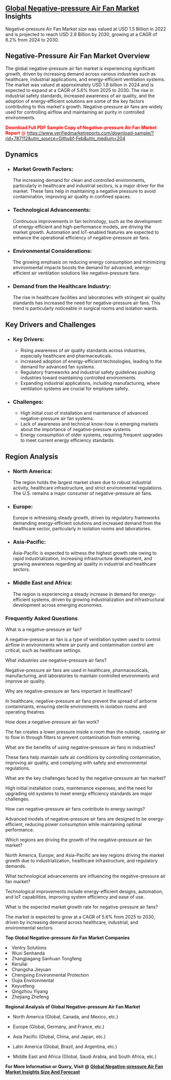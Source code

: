 <h2><a href="https://www.verifiedmarketreports.com/download-sample/?rid=787112&amp;utm_source=Githubf&amp;utm_medium=204" target="_blank">Global Negative-pressure Air Fan Market</a> Insights</h2><p>Negative-pressure Air Fan Market size was valued at USD 1.5 Billion in 2022 and is projected to reach USD 2.8 Billion by 2030, growing at a CAGR of 8.2% from 2024 to 2030.</p><p> <h2>Negative-Pressure Air Fan Market Overview</h2> <p>The global negative-pressure air fan market is experiencing significant growth, driven by increasing demand across various industries such as healthcare, industrial applications, and energy-efficient ventilation systems. The market was valued at approximately USD 1.8 billion in 2024 and is expected to expand at a CAGR of 5.6% from 2025 to 2030. The rise in industrial safety standards, increased awareness of air quality, and the adoption of energy-efficient solutions are some of the key factors contributing to this market's growth. Negative-pressure air fans are widely used for controlling airflow and maintaining air purity in controlled environments.</p> <p><p><span class=""><span style="color: #ff0000;"><strong>Download Full PDF Sample Copy of Negative-pressure Air Fan Market Report</strong> @ </span><a href="https://www.verifiedmarketreports.com/download-sample/?rid=787112&amp;utm_source=Githubf-Feb&amp;utm_medium=204" target="_blank">https://www.verifiedmarketreports.com/download-sample/?rid=787112&amp;utm_source=Githubf-Feb&amp;utm_medium=204</a></span></p></p> <h2>Dynamics</h2> <ul> <li><h3>Market Growth Factors:</h3> The increasing demand for clean and controlled environments, particularly in healthcare and industrial sectors, is a major driver for the market. These fans help in maintaining a negative pressure to avoid contamination, improving air quality in confined spaces.</li> <li><h3>Technological Advancements:</h3> Continuous improvements in fan technology, such as the development of energy-efficient and high-performance models, are driving the market growth. Automation and IoT-enabled features are expected to enhance the operational efficiency of negative-pressure air fans.</li> <li><h3>Environmental Considerations:</h3> The growing emphasis on reducing energy consumption and minimizing environmental impacts boosts the demand for advanced, energy-efficient air ventilation solutions like negative-pressure fans.</li> <li><h3>Demand from the Healthcare Industry:</h3> The rise in healthcare facilities and laboratories with stringent air quality standards has increased the need for negative-pressure air fans. This trend is particularly noticeable in surgical rooms and isolation wards.</li> </ul> <h2>Key Drivers and Challenges</h2> <ul> <li><h3>Key Drivers:</h3> <ul> <li>Rising awareness of air quality standards across industries, especially healthcare and pharmaceuticals.</li> <li>Increased adoption of energy-efficient technologies, leading to the demand for advanced fan systems.</li> <li>Regulatory frameworks and industrial safety guidelines pushing industries toward maintaining controlled environments.</li> <li>Expanding industrial applications, including manufacturing, where ventilation systems are crucial for employee safety.</li> </ul> </li> <li><h3>Challenges:</h3> <ul> <li>High initial cost of installation and maintenance of advanced negative-pressure air fan systems.</li> <li>Lack of awareness and technical know-how in emerging markets about the importance of negative-pressure systems.</li> <li>Energy consumption of older systems, requiring frequent upgrades to meet current energy efficiency standards.</li> </ul> </li> </ul> <h2>Region Analysis</h2> <ul> <li><h3>North America:</h3> The region holds the largest market share due to robust industrial activity, healthcare infrastructure, and strict environmental regulations. The U.S. remains a major consumer of negative-pressure air fans.</li> <li><h3>Europe:</h3> Europe is witnessing steady growth, driven by regulatory frameworks demanding energy-efficient solutions and increased demand from the healthcare sector, particularly in isolation rooms and laboratories.</li> <li><h3>Asia-Pacific:</h3> Asia-Pacific is expected to witness the highest growth rate owing to rapid industrialization, increasing infrastructure development, and growing awareness regarding air quality in industrial and healthcare sectors.</li> <li><h3>Middle East and Africa:</h3> The region is experiencing a steady increase in demand for energy-efficient systems, driven by growing industrialization and infrastructural development across emerging economies.</li> </ul> <h3>Frequently Asked Questions</h3> <p>What is a negative-pressure air fan?</p> <p>A negative-pressure air fan is a type of ventilation system used to control airflow in environments where air purity and contamination control are critical, such as healthcare settings.</p> <p>What industries use negative-pressure air fans?</p> <p>Negative-pressure air fans are used in healthcare, pharmaceuticals, manufacturing, and laboratories to maintain controlled environments and improve air quality.</p> <p>Why are negative-pressure air fans important in healthcare?</p> <p>In healthcare, negative-pressure air fans prevent the spread of airborne contaminants, ensuring sterile environments in isolation rooms and operating theatres.</p> <p>How does a negative-pressure air fan work?</p> <p>The fan creates a lower pressure inside a room than the outside, causing air to flow in through filters to prevent contamination from entering.</p> <p>What are the benefits of using negative-pressure air fans in industries?</p> <p>These fans help maintain safe air conditions by controlling contamination, improving air quality, and complying with safety and environmental regulations.</p> <p>What are the key challenges faced by the negative-pressure air fan market?</p> <p>High initial installation costs, maintenance expenses, and the need for upgrading old systems to meet energy efficiency standards are major challenges.</p> <p>How can negative-pressure air fans contribute to energy savings?</p> <p>Advanced models of negative-pressure air fans are designed to be energy-efficient, reducing power consumption while maintaining optimal performance.</p> <p>Which regions are driving the growth of the negative-pressure air fan market?</p> <p>North America, Europe, and Asia-Pacific are key regions driving the market growth due to industrialization, healthcare infrastructure, and regulatory demands.</p> <p>What technological advancements are influencing the negative-pressure air fan market?</p> <p>Technological improvements include energy-efficient designs, automation, and IoT capabilities, improving system efficiency and ease of use.</p> <p>What is the expected market growth rate for negative-pressure air fans?</p> <p>The market is expected to grow at a CAGR of 5.6% from 2025 to 2030, driven by increasing demand across healthcare, industrial, and environmental sectors.</p> </p><p><strong>Top Global Negative-pressure Air Fan Market Companies</strong></p><div data-test-id=""><p><li>Ventry Solutions</li><li> Wuxi Senhanda</li><li> Zhangjiagang Sanhuan Tongfeng</li><li> Keruilai</li><li> Changsha Jieyuan</li><li> Chengxing Environmental Protection</li><li> Oujia Environmental</li><li> Keyuefeng</li><li> Qingzhou Yiyang</li><li> Zhejiang Zhefeng</li></p><div><strong>Regional Analysis of&nbsp;Global Negative-pressure Air Fan Market</strong></div><ul><li dir="ltr"><p dir="ltr">North America&nbsp;(Global, Canada, and Mexico, etc.)</p></li><li dir="ltr"><p dir="ltr">Europe (Global, Germany, and France, etc.)</p></li><li dir="ltr"><p dir="ltr">Asia Pacific&nbsp;(Global, China, and Japan, etc.)</p></li><li dir="ltr"><p dir="ltr">Latin America&nbsp;(Global, Brazil, and Argentina, etc.)</p></li><li dir="ltr">Middle East and Africa&nbsp;(Global, Saudi Arabia, and South Africa, etc.)</li></ul><p><strong>For More Information or Query, Visit @&nbsp;</strong><strong><a href="https://www.verifiedmarketreports.com/product/negative-pressure-air-fan-market/?utm_source=Githubf&amp;utm_medium=204" target="_blank">Global Negative-pressure Air Fan Market Insights Size And Forecast</a></strong></p></div>
